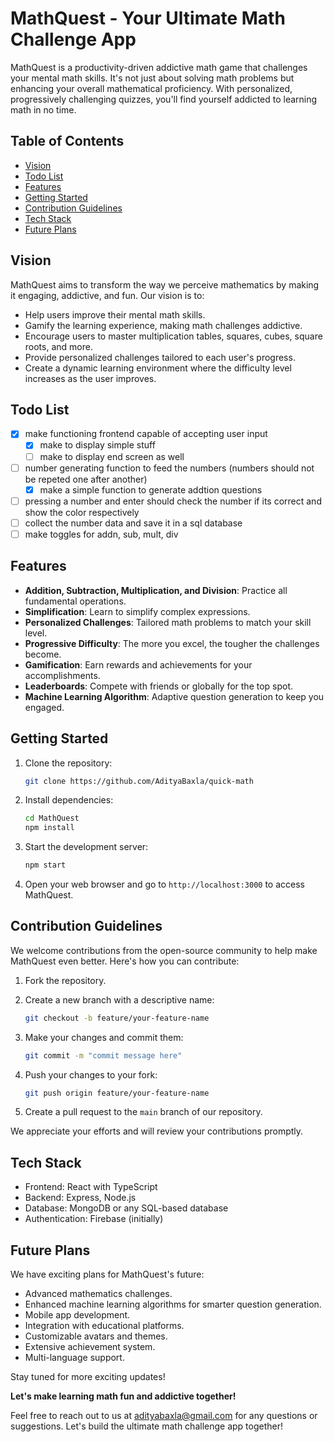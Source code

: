 # MathQuest - Your Ultimate Math Challenge App

<will add logo here>

MathQuest is a productivity-driven addictive math game that challenges your mental math skills. It's not just about solving math problems but enhancing your overall mathematical proficiency. With personalized, progressively challenging quizzes, you'll find yourself addicted to learning math in no time.

<will add sample page here>

## Table of Contents

- [Vision](#vision)
- [Todo List](#todo-list)
- [Features](#features)
- [Getting Started](#getting-started)
- [Contribution Guidelines](#contribution-guidelines)
- [Tech Stack](#tech-stack)
- [Future Plans](#future-plans)

## Vision

MathQuest aims to transform the way we perceive mathematics by making it engaging, addictive, and fun. Our vision is to:

- Help users improve their mental math skills.
- Gamify the learning experience, making math challenges addictive.
- Encourage users to master multiplication tables, squares, cubes, square roots, and more.
- Provide personalized challenges tailored to each user's progress.
- Create a dynamic learning environment where the difficulty level increases as the user improves.

## Todo List

- [x] make functioning frontend capable of accepting user input
  - [x] make to display simple stuff
  - [ ] make to display end screen as well
- [ ] number generating function to feed the numbers (numbers should not be repeted one after another)
  - [x] make a simple function to generate addtion questions
- [ ] pressing a number and enter should check the number if its correct and show the color respectively
- [ ] collect the number data and save it in a sql database
- [ ] make toggles for addn, sub, mult, div

## Features

- **Addition, Subtraction, Multiplication, and Division**: Practice all fundamental operations.
- **Simplification**: Learn to simplify complex expressions.
- **Personalized Challenges**: Tailored math problems to match your skill level.
- **Progressive Difficulty**: The more you excel, the tougher the challenges become.
- **Gamification**: Earn rewards and achievements for your accomplishments.
- **Leaderboards**: Compete with friends or globally for the top spot.
- **Machine Learning Algorithm**: Adaptive question generation to keep you engaged.

## Getting Started

1. Clone the repository:

   ```bash
   git clone https://github.com/AdityaBaxla/quick-math
   ```

2. Install dependencies:

   ```bash
   cd MathQuest
   npm install
   ```

3. Start the development server:

   ```bash
   npm start
   ```

4. Open your web browser and go to `http://localhost:3000` to access MathQuest.

## Contribution Guidelines

We welcome contributions from the open-source community to help make MathQuest even better. Here's how you can contribute:

1. Fork the repository.
2. Create a new branch with a descriptive name:

   ```bash
   git checkout -b feature/your-feature-name
   ```

3. Make your changes and commit them:

   ```bash
   git commit -m "commit message here"
   ```

4. Push your changes to your fork:

   ```bash
   git push origin feature/your-feature-name
   ```

5. Create a pull request to the `main` branch of our repository.

We appreciate your efforts and will review your contributions promptly.

## Tech Stack

- Frontend: React with TypeScript
- Backend: Express, Node.js
- Database: MongoDB or any SQL-based database
- Authentication: Firebase (initially)

## Future Plans

We have exciting plans for MathQuest's future:

- Advanced mathematics challenges.
- Enhanced machine learning algorithms for smarter question generation.
- Mobile app development.
- Integration with educational platforms.
- Customizable avatars and themes.
- Extensive achievement system.
- Multi-language support.

Stay tuned for more exciting updates!

**Let's make learning math fun and addictive together!**

Feel free to reach out to us at [adityabaxla@gmail.com](mailto:adityabaxla@gmail.com) for any questions or suggestions. Let's build the ultimate math challenge app together!
